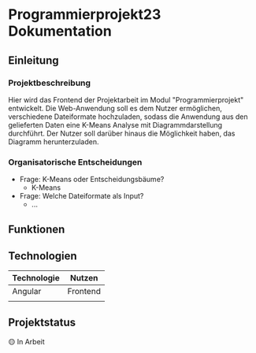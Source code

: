 # Programmierprojekt23 Dokumentation

## Einleitung

### Projektbeschreibung

Hier wird das Frontend der Projektarbeit im Modul "Programmierprojekt" entwickelt.
Die Web-Anwendung soll es dem Nutzer ermöglichen, verschiedene Dateiformate hochzuladen, sodass die Anwendung aus den gelieferten Daten eine K-Means Analyse mit Diagrammdarstellung durchführt.
Der Nutzer soll darüber hinaus die Möglichkeit haben, das Diagramm herunterzuladen. 

### Organisatorische Entscheidungen

- Frage: K-Means oder Entscheidungsbäume?
   - K-Means
- Frage: Welche Dateiformate als Input?
   - ...

## Funktionen

## Technologien

| Technologie   | Nutzen        |
| ------------- | ------------- |
| Angular       | Frontend      |
|               |               |

## Projektstatus

:yellow_circle:	 In Arbeit
